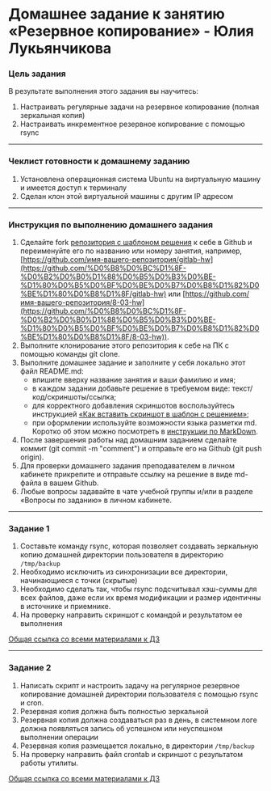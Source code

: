 # Домашнее задание к занятию «Резервное копирование» - Юлия Лукьянчикова

### Цель задания
В результате выполнения этого задания вы научитесь:

1. Настраивать регулярные задачи на резервное копирование (полная зеркальная копия)
2. Настраивать инкрементное резервное копирование с помощью rsync

---

### Чеклист готовности к домашнему заданию
1. Установлена операционная система Ubuntu на виртуальную машину и имеется доступ к терминалу
2. Сделан клон этой виртуальной машины с другим IP адресом
---

### Инструкция по выполнению домашнего задания

1. Сделайте fork [репозитория c шаблоном решения](github.com/netology-code/sys-pattern-homework) к себе в Github и переименуйте его по названию или номеру занятия, например, [https://github.com/имя-вашего-репозитория/gitlab-hw](https://github.com/%D0%B8%D0%BC%D1%8F-%D0%B2%D0%B0%D1%88%D0%B5%D0%B3%D0%BE-%D1%80%D0%B5%D0%BF%D0%BE%D0%B7%D0%B8%D1%82%D0%BE%D1%80%D0%B8%D1%8F/gitlab-hw) или [https://github.com/имя-вашего-репозитория/8-03-hw](https://github.com/%D0%B8%D0%BC%D1%8F-%D0%B2%D0%B0%D1%88%D0%B5%D0%B3%D0%BE-%D1%80%D0%B5%D0%BF%D0%BE%D0%B7%D0%B8%D1%82%D0%BE%D1%80%D0%B8%D1%8F/8-03-hw)).
2. Выполните клонирование этого репозитория к себе на ПК с помощью команды git clone.
3. Выполните домашнее задание и заполните у себя локально этот файл README.md:
    - впишите вверху название занятия и ваши фамилию и имя;
    - в каждом задании добавьте решение в требуемом виде: текст/код/скриншоты/ссылка;
    - для корректного добавления скриншотов воспользуйтесь инструкцией [«Как вставить скриншот в шаблон с решением»](https://github.com/netology-code/sys-pattern-homework/blob/main/screen-instruction.md);
    - при оформлении используйте возможности языка разметки md. Коротко об этом можно посмотреть в [инструкции по MarkDown](https://github.com/netology-code/sys-pattern-homework/blob/main/md-instruction.md).
4. После завершения работы над домашним заданием сделайте коммит (git commit -m "comment") и отправьте его на Github (git push origin).
5. Для проверки домашнего задания преподавателем в личном кабинете прикрепите и отправьте ссылку на решение в виде md-файла в вашем Github.
6. Любые вопросы задавайте в чате учебной группы и/или в разделе «Вопросы по заданию» в личном кабинете.

---

### Задание 1
1. Составьте команду rsync, которая позволяет создавать зеркальную копию домашней директории пользователя в директорию ```/tmp/backup```
2. Необходимо исключить из синхронизации все директории, начинающиеся с точки (скрытые)
3. Необходимо сделать так, чтобы rsync подсчитывал хэш-суммы для всех файлов, даже если их время модификации и размер идентичны в источнике и приемнике.
4. На проверку направить скриншот с командой и результатом ее выполнения
 
[Общая ссылка со всеми материалами к ДЗ](https://drive.google.com/drive/folders/1Bmzny50_GW3mDPyHQSR7sTxi479HbPWP?usp=drive_link)

---

### Задание 2
1. Написать скрипт и настроить задачу на регулярное резервное копирование домашней директории пользователя с помощью rsync и cron.
2. Резервная копия должна быть полностью зеркальной
3. Резервная копия должна создаваться раз в день, в системном логе должна появляться запись об успешном или неуспешном выполнении операции
4. Резервная копия размещается локально, в директории ```/tmp/backup```
5. На проверку направить файл crontab и скриншот с результатом работы утилиты.

[Общая ссылка со всеми материалами к ДЗ](https://drive.google.com/drive/folders/15oHPficDvU06QMWxyOawE-KuPOkOdFKE?usp=drive_link)



